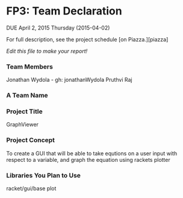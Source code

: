 # FP3: Team Declaration
DUE April 2, 2015 Thursday (2015-04-02)

For full description, see the project schedule [on Piazza.][piazza]

<i>Edit this file to make your report!</i>

### Team Members
Jonathan Wydola - gh: jonathanWydola
Pruthvi Raj

### A Team Name


### Project Title
GraphViewer

### Project Concept
To create a GUI that will be able to take equtions on a user input with respect to a variable, and graph the equation using rackets plotter

### Libraries You Plan to Use 
racket/gui/base
plot


